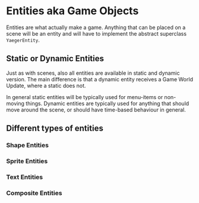 # Entities aka Game Objects

Entities are what actually make a game. Anything that can be placed on a scene will
be an entity and will have to implement the abstract superclass `YaegerEntity`.

## Static or Dynamic Entities

Just as with scenes, also all entities are available in static and dynamic version.
The main difference is that a dynamic entity receives a Game World Update,
where a static does not.

In general static entities will be typically used for menu-items or non-moving things.
Dynamic entities are typically used for anything that should move around the scene, or
should have time-based behaviour in general.

## Different types of entities

### Shape Entities

### Sprite Entities

### Text Entities

### Composite Entities

